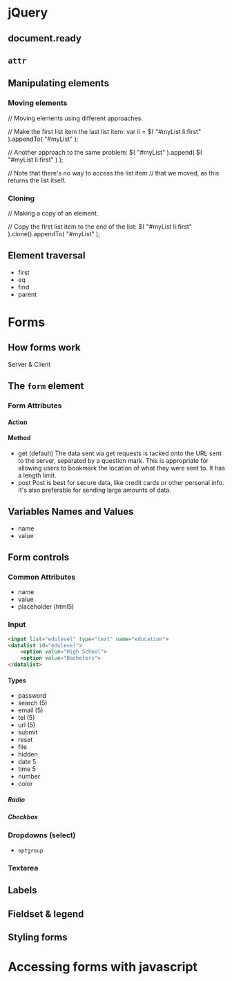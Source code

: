 # jQuery

## document.ready

## `attr`

## Manipulating elements
### Moving elements
// Moving elements using different approaches.
 
// Make the first list item the last list item:
var li = $( "#myList li:first" ).appendTo( "#myList" );
 
// Another approach to the same problem:
$( "#myList" ).append( $( "#myList li:first" ) );
 
// Note that there's no way to access the list item
// that we moved, as this returns the list itself.

### Cloning
// Making a copy of an element.
 
// Copy the first list item to the end of the list:
$( "#myList li:first" ).clone().appendTo( "#myList" );

## Element traversal

* first
* eq
* find
* parent


# Forms

## How forms work
Server & Client
## The `form` element
### Form Attributes
#### Action

#### Method

* get (default)
   The data sent via get requests is tacked onto the URL sent to the server, separated by a question mark. This is appropriate for allowing users to bookmark the location of what they were sent to. It has a length limit.
* post
    Post is best for secure data, like credit cards or other personal info. It's also preferable for sending large amounts of data.

## Variables Names and Values
* name
* value

## Form controls
### Common Attributes
* name
* value
* placeholder (html5)

### Input

```html
<input list="edulevel" type="text" name="education">
<datalist id="edulevel">
    <option value="High School">
    <option value="Bachelors">
</datalist>
```

#### Types

* password
* search (5)
* email (5)
* tel (5)
* url (5)
* submit
* reset
* file
* hidden
* date 5
* time 5
* number
* color

##### Radio
##### Checkbox

### Dropdowns (select)

* `optgroup`

### Textarea

## Labels

## Fieldset & legend

## Styling forms


# Accessing forms with javascript